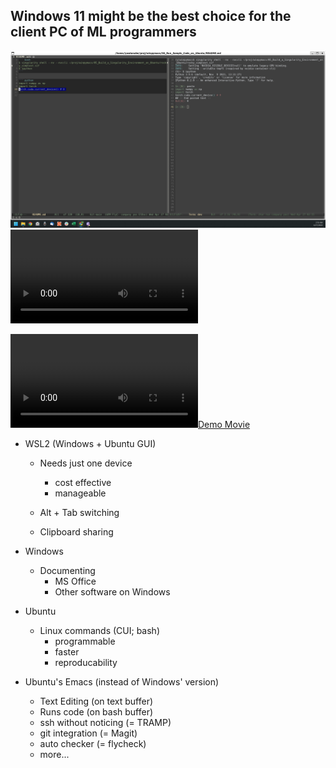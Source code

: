 ## Windows 11 might be the best choice for the client PC of ML programmers
![Demo Screenshot](docs/screenshot-winpymax.png?raw=true "screenshot-winpymax.png")
![Demo Movie](docs/winpymax_demo_1min55sec.mp4?raw=true "winpymax_demo_1min55sec.mp4")

[![Demo Movie](docs/winpymax_demo_1min55sec.mp4?raw=true)](winpymax_demo_1min55sec.mp4)


- WSL2 (Windows + Ubuntu GUI)

  - Needs just one device

    - cost effective
    - manageable

  - Alt + Tab switching

  - Clipboard sharing

    

- Windows

  - Documenting
    - MS Office
    - Other software on Windows

  

- Ubuntu

  - Linux commands (CUI; bash)
      - programmable
      - faster
      - reproducability

    

- Ubuntu's Emacs (instead of Windows' version)

  - Text Editing (on text buffer)
  - Runs code (on bash buffer)
  - ssh without noticing (= TRAMP)
  - git integration (= Magit)
  - auto checker (= flycheck)
  - more...


